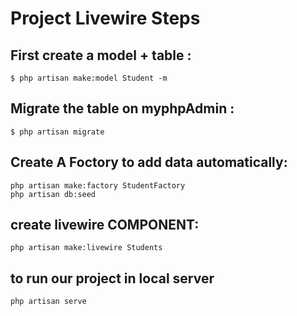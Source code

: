 # Project Livewire Steps

## First create a model + table :
```
$ php artisan make:model Student -m
```

## Migrate the table on myphpAdmin <Xampp>:
```
$ php artisan migrate
```

## Create A Foctory to add data automatically:
``` 
php artisan make:factory StudentFactory
php artisan db:seed
```

## create livewire COMPONENT:
```
php artisan make:livewire Students
```

## to run our project in local server 
```
php artisan serve
```